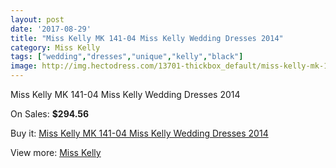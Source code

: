 ```yaml
---
layout: post
date: '2017-08-29'
title: "Miss Kelly MK 141-04 Miss Kelly Wedding Dresses 2014"
category: Miss Kelly
tags: ["wedding","dresses","unique","kelly","black"]
image: http://img.hectodress.com/13701-thickbox_default/miss-kelly-mk-141-04-miss-kelly-wedding-dresses-2014.jpg
---
```

Miss Kelly MK 141-04 Miss Kelly Wedding Dresses 2014

On Sales: **$294.56**
<a href="https://www.hectodress.com/miss-kelly/6644-miss-kelly-mk-141-04-miss-kelly-wedding-dresses-2014.html"><amp-img layout="responsive" width="600" height="600" src="//img.hectodress.com/13701-thickbox_default/miss-kelly-mk-141-04-miss-kelly-wedding-dresses-2014.jpg" alt="Miss Kelly MK 141-04 Miss Kelly Wedding Dresses 2014 0" /></a>
<a href="https://www.hectodress.com/miss-kelly/6644-miss-kelly-mk-141-04-miss-kelly-wedding-dresses-2014.html"><amp-img layout="responsive" width="600" height="600" src="//img.hectodress.com/13702-thickbox_default/miss-kelly-mk-141-04-miss-kelly-wedding-dresses-2014.jpg" alt="Miss Kelly MK 141-04 Miss Kelly Wedding Dresses 2014 1" /></a>

Buy it: [Miss Kelly MK 141-04 Miss Kelly Wedding Dresses 2014](https://www.hectodress.com/miss-kelly/6644-miss-kelly-mk-141-04-miss-kelly-wedding-dresses-2014.html "Miss Kelly MK 141-04 Miss Kelly Wedding Dresses 2014")

View more: [Miss Kelly](https://www.hectodress.com/115-miss-kelly "Miss Kelly")